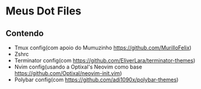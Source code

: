 # Meus Dot Files

## Contendo
  - Tmux config(com apoio do Mumuzinho https://github.com/MurilloFelix)
  - Zshrc
  - Terminator config(com https://github.com/EliverLara/terminator-themes)
  - Nvim config(usando a Optixal's Neovim como base https://github.com/Optixal/neovim-init.vim)
  - Polybar config(com https://github.com/adi1090x/polybar-themes)
